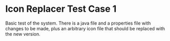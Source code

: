 # Icon Replacer Test Case 1

Basic test of the system. There is a java file and a properties file with changes to be made, plus an arbitrary icon file that should be replaced with the new version.
